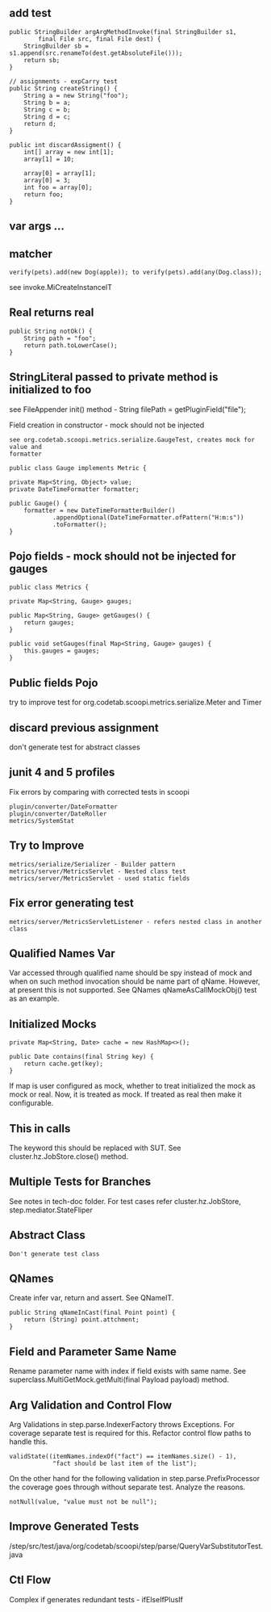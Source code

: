 
## add test

	public StringBuilder argArgMethodInvoke(final StringBuilder s1,
            final File src, final File dest) {
        StringBuilder sb = s1.append(src.renameTo(dest.getAbsoluteFile()));
        return sb;
    }

    // assignments - expCarry test
    public String createString() {
        String a = new String("foo");
        String b = a;
        String c = b;
        String d = c;
        return d;
    }

	public int discardAssigment() {
        int[] array = new int[1];
        array[1] = 10;

        array[0] = array[1];
        array[0] = 3;
        int foo = array[0];
        return foo;
    }
    
## var args ...    
        
## matcher

	verify(pets).add(new Dog(apple)); to verify(pets).add(any(Dog.class));
	
see invoke.MiCreateInstanceIT
	
## Real returns real
	    
    public String notOk() {
        String path = "foo";
        return path.toLowerCase();
    }
    	    
## StringLiteral passed to private method is initialized to foo

see FileAppender init() method - String filePath = getPluginField("file");

Field creation in constructor - mock should not be injected 

    see org.codetab.scoopi.metrics.serialize.GaugeTest, creates mock for value and
    formatter
    
	public class Gauge implements Metric {
    
    private Map<String, Object> value;  
    private DateTimeFormatter formatter;

    public Gauge() {
        formatter = new DateTimeFormatterBuilder()
                .appendOptional(DateTimeFormatter.ofPattern("H:m:s"))                
                .toFormatter();
    }

## Pojo fields - mock should not be injected for gauges  
 
    public class Metrics {
    
    private Map<String, Gauge> gauges;

    public Map<String, Gauge> getGauges() {
        return gauges;
    }

    public void setGauges(final Map<String, Gauge> gauges) {
        this.gauges = gauges;
    }
    
## Public fields Pojo 

try to improve test for org.codetab.scoopi.metrics.serialize.Meter and Timer
    
## discard previous assignment

don't generate test for abstract classes

## junit 4 and 5 profiles

Fix errors by comparing with corrected tests in scoopi 

	plugin/converter/DateFormatter
	plugin/converter/DateRoller
	metrics/SystemStat	
	
## Try to Improve
		
	metrics/serialize/Serializer - Builder pattern
	metrics/server/MetricsServlet - Nested class test
	metrics/server/MetricsServlet - used static fields
	
## Fix error generating test

	metrics/server/MetricsServletListener - refers nested class in another class

## Qualified Names Var

Var accessed through qualified name should be spy instead of mock and when 
on such method invocation should be name part of qName. However, at present this is 
not supported. See QNames qNameAsCallMockObj() test as an example.

## Initialized Mocks

	private Map<String, Date> cache = new HashMap<>();

    public Date contains(final String key) {
        return cache.get(key);
    }

If map is user configured as mock, whether to treat initialized the mock as 
mock or real. Now, it is treated as mock. If treated as real then make it 
configurable.

## This in calls

The keyword this should be replaced with SUT. See cluster.hz.JobStore.close() method.

## Multiple Tests for Branches

See notes in tech-doc folder. For test cases refer cluster.hz.JobStore, step.mediator.StateFliper

## Abstract Class

	Don't generate test class
	
## QNames

Create infer var, return and assert. See QNameIT.

	public String qNameInCast(final Point point) {
        return (String) point.attchment;
    }	

## Field and Parameter Same Name

Rename parameter name with index if field exists with same name. See superclass.MultiGetMock.getMulti(final Payload payload) method.
    
## Arg Validation and Control Flow

Arg Validations in step.parse.IndexerFactory throws Exceptions. For coverage separate test is required for this. Refactor control flow paths to handle this.

	validState((itemNames.indexOf("fact") == itemNames.size() - 1),
                "fact should be last item of the list");
    
On the other hand for the following validation in step.parse.PrefixProcessor the coverage goes through without separate test. Analyze the reasons.

	notNull(value, "value must not be null");

## Improve Generated Tests

/step/src/test/java/org/codetab/scoopi/step/parse/QueryVarSubstitutorTest.java	

## Ctl Flow

Complex if generates redundant tests - ifElseIfPlusIf